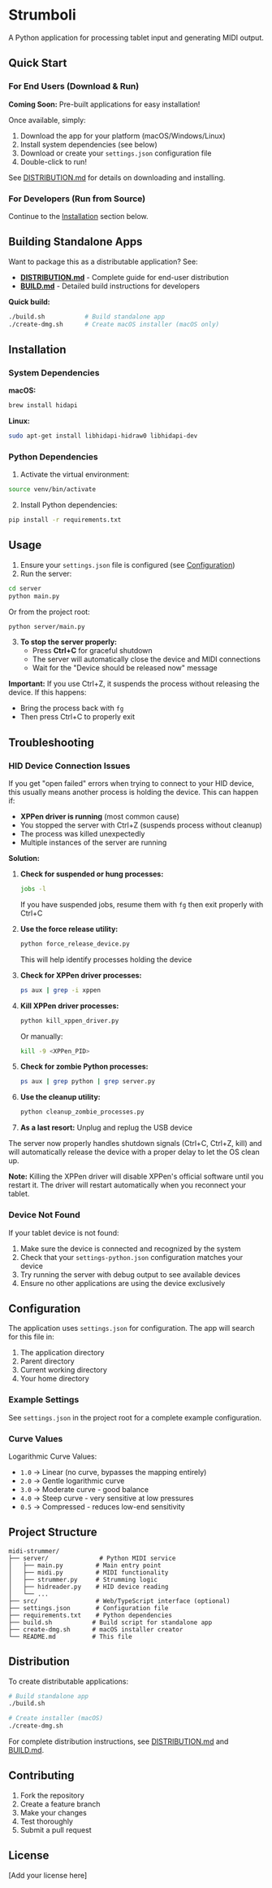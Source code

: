 # Strumboli

A Python application for processing tablet input and generating MIDI output.

## Quick Start

### For End Users (Download & Run)

**Coming Soon:** Pre-built applications for easy installation!

Once available, simply:
1. Download the app for your platform (macOS/Windows/Linux)
2. Install system dependencies (see below)
3. Download or create your `settings.json` configuration file
4. Double-click to run!

See [DISTRIBUTION.md](DISTRIBUTION.md) for details on downloading and installing.

### For Developers (Run from Source)

Continue to the [Installation](#installation) section below.

## Building Standalone Apps

Want to package this as a distributable application? See:
- **[DISTRIBUTION.md](DISTRIBUTION.md)** - Complete guide for end-user distribution
- **[BUILD.md](BUILD.md)** - Detailed build instructions for developers

**Quick build:**
```bash
./build.sh           # Build standalone app
./create-dmg.sh      # Create macOS installer (macOS only)
```

## Installation

### System Dependencies

**macOS:**
```bash
brew install hidapi
```

**Linux:**
```bash
sudo apt-get install libhidapi-hidraw0 libhidapi-dev
```

### Python Dependencies

1. Activate the virtual environment:
```bash
source venv/bin/activate
```

2. Install Python dependencies:
```bash
pip install -r requirements.txt
```

## Usage

1. Ensure your `settings.json` file is configured (see [Configuration](#configuration))
2. Run the server:
```bash
cd server
python main.py
```

Or from the project root:
```bash
python server/main.py
```

3. **To stop the server properly:**
   - Press **Ctrl+C** for graceful shutdown
   - The server will automatically close the device and MIDI connections
   - Wait for the "Device should be released now" message

**Important:** If you use Ctrl+Z, it suspends the process without releasing the device. If this happens:
- Bring the process back with `fg`
- Then press Ctrl+C to properly exit

## Troubleshooting

### HID Device Connection Issues

If you get "open failed" errors when trying to connect to your HID device, this usually means another process is holding the device. This can happen if:

- **XPPen driver is running** (most common cause)
- You stopped the server with Ctrl+Z (suspends process without cleanup)
- The process was killed unexpectedly
- Multiple instances of the server are running

**Solution:**

1. **Check for suspended or hung processes:**
   ```bash
   jobs -l
   ```
   If you have suspended jobs, resume them with `fg` then exit properly with Ctrl+C

2. **Use the force release utility:**
   ```bash
   python force_release_device.py
   ```
   This will help identify processes holding the device

3. **Check for XPPen driver processes:**
   ```bash
   ps aux | grep -i xppen
   ```

4. **Kill XPPen driver processes:**
   ```bash
   python kill_xppen_driver.py
   ```
   Or manually:
   ```bash
   kill -9 <XPPen_PID>
   ```

5. **Check for zombie Python processes:**
   ```bash
   ps aux | grep python | grep server.py
   ```

6. **Use the cleanup utility:**
   ```bash
   python cleanup_zombie_processes.py
   ```

7. **As a last resort:** Unplug and replug the USB device

The server now properly handles shutdown signals (Ctrl+C, Ctrl+Z, kill) and will automatically release the device with a proper delay to let the OS clean up.

**Note:** Killing the XPPen driver will disable XPPen's official software until you restart it. The driver will restart automatically when you reconnect your tablet.

### Device Not Found

If your tablet device is not found:

1. Make sure the device is connected and recognized by the system
2. Check that your `settings-python.json` configuration matches your device
3. Try running the server with debug output to see available devices
4. Ensure no other applications are using the device exclusively


## Configuration

The application uses `settings.json` for configuration. The app will search for this file in:
1. The application directory
2. Parent directory
3. Current working directory
4. Your home directory

### Example Settings

See `settings.json` in the project root for a complete example configuration.

### Curve Values

Logarithmic Curve Values:
- `1.0` → Linear (no curve, bypasses the mapping entirely)
- `2.0` → Gentle logarithmic curve
- `3.0` → Moderate curve - good balance
- `4.0` → Steep curve - very sensitive at low pressures
- `0.5` → Compressed - reduces low-end sensitivity

## Project Structure

```
midi-strummer/
├── server/              # Python MIDI service
│   ├── main.py         # Main entry point
│   ├── midi.py         # MIDI functionality
│   ├── strummer.py     # Strumming logic
│   ├── hidreader.py    # HID device reading
│   └── ...
├── src/                # Web/TypeScript interface (optional)
├── settings.json       # Configuration file
├── requirements.txt    # Python dependencies
├── build.sh           # Build script for standalone app
├── create-dmg.sh      # macOS installer creator
└── README.md          # This file
```

## Distribution

To create distributable applications:

```bash
# Build standalone app
./build.sh

# Create installer (macOS)
./create-dmg.sh
```

For complete distribution instructions, see [DISTRIBUTION.md](DISTRIBUTION.md) and [BUILD.md](BUILD.md).

## Contributing

1. Fork the repository
2. Create a feature branch
3. Make your changes
4. Test thoroughly
5. Submit a pull request

## License

[Add your license here]